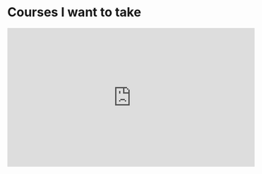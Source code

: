 <h1>Courses I want to take</h1>

<iframe width="560" height="315" src="https://www.youtube.com/embed/e7BufAVwDiM" title="YouTube video player" frameborder="0" allow="accelerometer; autoplay; clipboard-write; encrypted-media; gyroscope; picture-in-picture; web-share" allowfullscreen></iframe>
